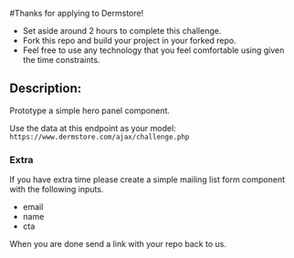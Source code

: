 #Thanks for applying to Dermstore!

- Set aside around 2 hours to complete this challenge.
- Fork this repo and build your project in your forked repo.
- Feel free to use any technology that you feel comfortable using given the time constraints. 


## Description:

Prototype a simple hero panel component. 

Use the data at this endpoint as your model: ```https://www.dermstore.com/ajax/challenge.php```

### Extra

If you have extra time please create a simple mailing list form component with the following inputs.  
- email
- name 
- cta


When you are done send a link with your repo back to us.
